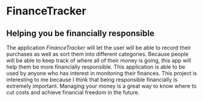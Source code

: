 # FinanceTracker

## Helping you be financially responsible

The application *FinanceTracker* will let the user will be able to record their purchases as well as sort them into
different categories. Because people will be able to keep track of where all of their money is going, this app will
help them be more financially responsible. This application is able to be used by anyone who has interest in monitoring
their finances. This project is interesting to me because I think that being responsible financially is extremely
important. Managing your money is a great way to know where to cut costs and achieve financial freedom in the future.

